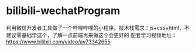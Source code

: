 # bilibili-wechatProgram
利用微信开发者工具做了一个哔哩哔哩的小程序。技术栈需求：js+css+html，不建议零基础学这个，了解一点前端再来做这个会更好的
配套学习视频地址：https://www.bilibili.com/video/av73342655
